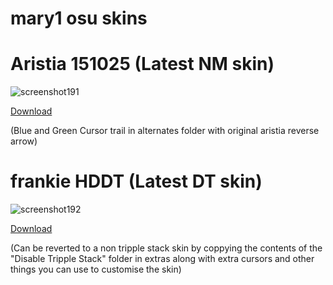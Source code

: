 # mary1 osu skins

<h1>Aristia 151025 (Latest NM skin)</h1>

![screenshot191](https://github.com/user-attachments/assets/f32e07e6-9ec7-46cb-ad50-5630d8dcd5ad)

[Download](https://files.catbox.moe/1r3ye6.osk) 

(Blue and Green Cursor trail in alternates folder with original aristia reverse arrow)

<h1>frankie HDDT (Latest DT skin)</h1>

![screenshot192](https://github.com/user-attachments/assets/d6f8bf8d-e722-4460-b65e-aa9e605837d0)

[Download](https://files.catbox.moe/hpehwl.osk)

(Can be reverted to a non tripple stack skin by coppying the contents of the "Disable Tripple Stack" folder in extras along with extra cursors and other things you can use to customise the skin)
